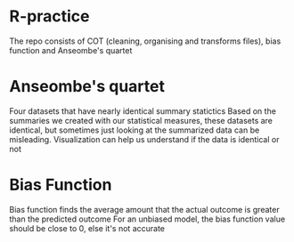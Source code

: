 # R-practice
The repo consists of COT (cleaning, organising and transforms files), bias function and Anseombe's quartet

# Anseombe's quartet
Four datasets that have nearly identical summary statictics
Based on the summaries we created with our statistical measures, these datasets are identical, but sometimes just looking at the summarized data can be misleading. Visualization can help us understand if the data is identical or not


# Bias Function 
Bias function finds the average amount that the actual outcome is greater than the predicted outcome
For an unbiased model, the bias function value should be close to 0, else it's not accurate
